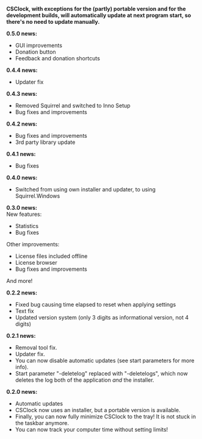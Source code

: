 **CSClock, with exceptions for the (partly) portable version and for the development builds, will automatically update at next program start, so there's no need to update manually.**  
  
  
**0.5.0 news:**  
- GUI improvements  
- Donation button  
- Feedback and donation shortcuts  
  
**0.4.4 news:**  
- Updater fix  
  
**0.4.3 news:**    
- Removed Squirrel and switched to Inno Setup  
- Bug fixes and improvements  
  
**0.4.2 news:**  
- Bug fixes and improvements  
- 3rd party library update  
  
**0.4.1 news:**  
- Bug fixes  
    
**0.4.0 news:**  
- Switched from using own installer and updater, to using Squirrel.Windows  
  
**0.3.0 news:**  
New features:  
- Statistics  
- Bug fixes  
  
Other improvements:  
- License files included offline  
- License browser  
- Bug fixes and improvements  
  
And more!
  
**0.2.2 news:**
- Fixed bug causing time elapsed to reset when applying settings
- Text fix
- Updated version system (only 3 digits as informational version, not 4 digits)

**0.2.1 news:**
- Removal tool fix.
- Updater fix.
- You can now disable automatic updates (see start parameters for more info).
- Start parameter "-deletelog" replaced with "-deletelogs", which now deletes the log both of the application *and* the installer.

**0.2.0 news:**
- Automatic updates
- CSClock now uses an installer, but a portable version is available.
- Finally, you can now fully minimize CSClock to the tray! It is not stuck in the taskbar anymore.
- You can now track your computer time without setting limits!
